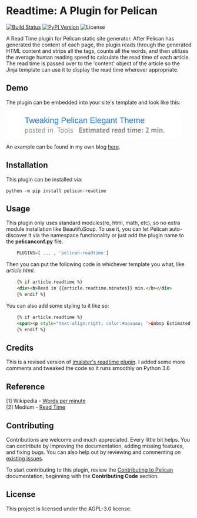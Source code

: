 Readtime: A Plugin for Pelican
====================================================

[![Build Status](https://img.shields.io/github/actions/workflow/status/pelican-plugins/readtime/main.yml?branch=main)](https://github.com/pelican-plugins/readtime/actions)
[![PyPI Version](https://img.shields.io/pypi/v/pelican-readtime)](https://pypi.org/project/pelican-readtime/)
![License](https://img.shields.io/pypi/l/pelican-readtime?color=blue)

A Read Time plugin for Pelican static site generator. After Pelican has generated the content of each page, the plugin reads through the generated HTML content and strips all the tags, counts all the words, and then utilizes the average human reading speed to calculate the read time of each article. The read time is passed over to the 'content' object of the article so the Jinja template can use it to display the read time wherever appropriate.

Demo
-----
The plugin can be embedded into your site's template and look like this:

![Pelican Read Time Demo](./demo.png )

An example can be found in my own blog [here](https://wayofnumbers.github.io/).

Installation
------------

This plugin can be installed via:

    python -m pip install pelican-readtime

Usage
-----

This plugin only uses standard modules(re, html, math, etc), so no extra module installation like BeautifuSoup. To use it, you can let Pelican auto-discover it via the namespace functionality or just add the plugin name to the **pelicanconf.py** file.

```python
    PLUGINS=[ ... , 'pelican-readtime']
```

Then you can put the following code in whichever template you what, like *article.html*.

```html
    {% if article.readtime %}
    <div><b>Read in {{article.readtime.minutes}} min.</b></div>
    {% endif %}
```

You can also add some styling to it like so:

```html
    {% if article.readtime %}
    <span><p style="text-align:right; color:#aaaaaa; ">&nbsp Estimated read time: {{article.readtime.minutes}} min.</p></span>
    {% endif %}
```

Credits
-----

This is a revised version of [jmaister's readtime plugin](https://github.com/jmaister/readtime). I added some more comments and tweaked the code so it runs smoothly on Python 3.6

Reference
-----

[1] Wikipedia - [Words per minute](https://en.wikipedia.org/wiki/Words_per_minute) <br>
[2] Medium - [Read Time](https://help.medium.com/hc/en-us/articles/214991667-Read-time) <br>

Contributing
------------

Contributions are welcome and much appreciated. Every little bit helps. You can contribute by improving the documentation, adding missing features, and fixing bugs. You can also help out by reviewing and commenting on [existing issues][].

To start contributing to this plugin, review the [Contributing to Pelican][] documentation, beginning with the **Contributing Code** section.

[existing issues]: https://github.com/pelican-plugins/readtime/issues
[Contributing to Pelican]: https://docs.getpelican.com/en/latest/contribute.html

License
-------

This project is licensed under the AGPL-3.0 license.
